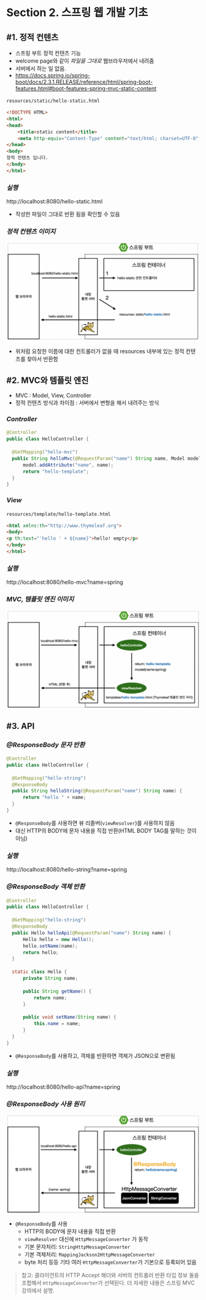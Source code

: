 # Section 2. 스프링 웹 개발 기초

## #1. 정적 컨텐츠
- 스프링 부트 정적 컨텐츠 기능
- welcome page와 같이 *파일을 그대로* 웹브라우저에서 내려줌
- 서버에서 하는 일 없음.
- https://docs.spring.io/spring-boot/docs/2.3.1.RELEASE/reference/html/spring-boot-features.html#boot-features-spring-mvc-static-content

```resources/static/hello-static.html```
```html
<!DOCTYPE HTML>
<html>
<head>
    <title>static content</title>
    <meta http-equiv="Content-Type" content="text/html; charset=UTF-8" />
</head>
<body>
정적 컨텐츠 입니다.
</body>
</html>
```
### *실행*
http://localhost:8080/hello-static.html
- 작성한 파일이 그대로 반환 됨을 확인할 수 있음
### *정적 컨텐츠 이미지*
![정적 컨텐츠](images/S2_staticContents.png)
- 위처럼 요청한 이름에 대한 컨트롤러가 없을 때 resources 내부에 있는 정적 컨텐츠를 찾아서 반환함
## #2. MVC와 템플릿 엔진
- MVC : Model, View, Controller
- 정적 컨텐츠 방식과 차이점 : 서버에서 변형을 해서 내려주는 방식
### *Controller*
```java
@Controller
public class HelloController {
    
  @GetMapping("hello-mvc")
  public String helloMvc(@RequestParam("name") String name, Model model) {
      model.addAttribute("name", name);
      return "hello-template";
  }
}
```
### *View*
```resources/template/hello-template.html```
```html
<html xmlns:th="http://www.thymeleaf.org">
<body>
<p th:text="'hello ' + ${name}">hello! empty</p>
</body>
</html>
```
### *실행*
http://localhost:8080/hello-mvc?name=spring
### *MVC, 템플릿 엔진 이미지*
![MVC](images/S2_MVC%20TemplateEngine.png)

## #3. API
### *@ResponseBody 문자 반환*
```java
@Controller
public class HelloController {
    
  @GetMapping("hello-string")
  @ResponseBody
  public String helloString(@RequestParam("name") String name) {
      return "hello " + name;
  }
}
```
- ```@ResponseBody```를 사용하면 뷰 리졸버(```viewResolver```)를 사용하지 않음
- 대신 HTTP의 BODY에 문자 내용을 직접 반환(HTML BODY TAG를 말하는 것이 아님)

### *실행*
http://localhost:8080/hello-string?name=spring

### *@ResponseBody 객체 반환*
```java
@Controller
public class HelloController {
    
  @GetMapping("hello-string")
  @ResponseBody
  public Hello helloApi(@RequestParam("name") String name) {
      Hello hello = new Hello();
      hello.setName(name);
      return hello;
  }
  
  static class Hello { 
      private String name;
      
      public String getName() {
          return name;
      }
      
      public void setName(String name) {
          this.name = name;
      } 
  }
}
```
- ```@ResponseBody```를 사용하고, 객체를 반환하면 객체가 JSON으로 변환됨
### *실행*
http://localhost:8080/hello-api?name=spring
### *@ResponseBody 사용 원리*
![responsebody](images/S2_responsebody.png)
- ```@ResponseBody```를 사용
  - HTTP의 BODY에 문자 내용을 직접 반환
  - ```viewResolver``` 대신에 ```HttpMessageConverter``` 가 동작
  - 기본 문자처리: ```StringHttpMessageConverter```
  - 기본 객체처리: ```MappingJackson2HttpMessageConverter```
  - byte 처리 등등 기타 여러 ```HttpMessageConverter```가 기본으로 등록되어 있음
> 참고: 클라이언트의 HTTP Accept 해더와 서버의 컨트롤러 반환 타입 정보 둘을 조합해서 ```HttpMessageConverter```가 선택된다. 더 자세한 내용은 스프링 MVC 강의에서 설명.
